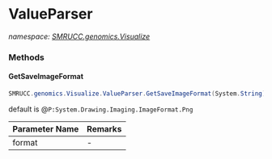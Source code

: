﻿# ValueParser
_namespace: [SMRUCC.genomics.Visualize](./index.md)_





### Methods

#### GetSaveImageFormat
```csharp
SMRUCC.genomics.Visualize.ValueParser.GetSaveImageFormat(System.String)
```
default is @``P:System.Drawing.Imaging.ImageFormat.Png``

|Parameter Name|Remarks|
|--------------|-------|
|format|-|



